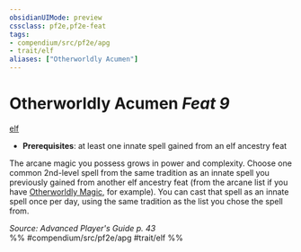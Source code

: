 ```yaml
---
obsidianUIMode: preview
cssclass: pf2e,pf2e-feat
tags:
- compendium/src/pf2e/apg
- trait/elf
aliases: ["Otherworldly Acumen"]
---
```

# Otherworldly Acumen  *Feat 9*  
[elf](elf.md "Elf Ancestry & Heritage Trait")  

- **Prerequisites**: at least one innate spell gained from an elf ancestry feat

The arcane magic you possess grows in power and complexity. Choose one common 2nd-level spell from the same tradition as an innate spell you previously gained from another elf ancestry feat (from the arcane list if you have [Otherworldly Magic](otherworldly-magic.md), for example). You can cast that spell as an innate spell once per day, using the same tradition as the list you chose the spell from.

*Source: Advanced Player's Guide p. 43*  
%% #compendium/src/pf2e/apg #trait/elf %%
